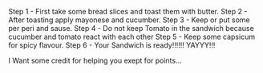 Step 1 - First take some bread slices and toast them with butter.
Step 2 - After toasting apply mayonese and cucumber.
Step 3 - Keep or put some per peri and sause.
Step 4 - Do not keep Tomato in the sandwich because cucumber and tomato react with each other
Step 5 - Keep some capsicum for spicy flavour.
Step 6 - Your Sandwich is ready!!!!!!
YAYYY!!!

I Want some credit for helping you exept for points...
